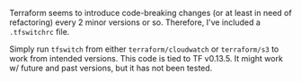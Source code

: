 Terraform seems to introduce code-breaking changes (or at least in need of refactoring) every 2 minor versions or so. Therefore, I've included a `.tfswitchrc` file.

Simply run `tfswitch` from either `terraform/cloudwatch` or `terraform/s3` to work from intended versions.
This code is tied to TF v0.13.5. It might work w/ future and past versions, but it has not been tested. 